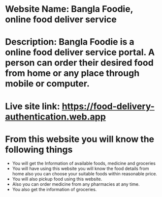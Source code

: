# Website Name: Bangla Foodie, online food deliver service

# Description: Bangla Foodie is a online food deliver service portal. A person can order their desired food from home or any place through mobile or computer. 

# Live site link: https://food-delivery-authentication.web.app

# From this website you will know the following things

* You will get the Information of available foods, medicine and groceries
* You will have using this website you will know the food details from home also you can choose your suitable foods within reasonable price.
* You will also pickup food using this website.
* Also you can order medicine from any pharmacies at any time.
* You also get the information of groceries.